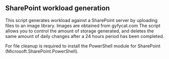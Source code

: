 ## SharePoint workload generation
This script generates workload against a SharePoint server by uploading files to an image library.
Images are obtained from gyfycat.com 
The script allows you to  control the amount of storage generated, and deletes the same amount of daily changes after a 24 hours period has been completed.

For file cleanup is required to install the PowerShell module for SharePoint (Microsoft.SharePoint.PowerShell).
